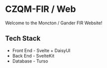 # CZQM-FIR / Web

Welcome to the Moncton / Gander FIR Website!

## Tech Stack

- Front End - Svelte + DaisyUI
- Back End - SvelteKit
- Database - Turso
